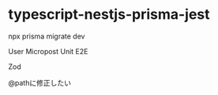 # typescript-nestjs-prisma-jest



npx prisma migrate dev


User Micropost
Unit
E2E

Zod

@pathに修正したい